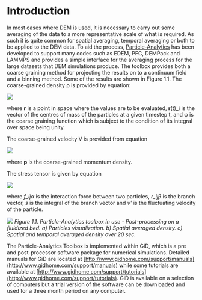 # Introduction

In most cases where DEM is used, it is necessary to carry out some averaging of the data to a more representative scale of what is required.
As such it is quite common for spatial averaging, temporal averaging or both to be applied to the DEM data.
To aid the process, [Particle-Analytics](http://particle-analytics.com/) has been developed to support many codes such as EDEM, PFC, DEMPack and LAMMPS and provides a simple interface for the averaging
process for the large datasets that DEM simulations produce.
The toolbox provides both a coarse graining method for projecting the results on to a continuum field and a binning method.
Some of the results are shown in Figure 1.1.
The coarse-grained density ρ is provided by equation:

![](img/Eqn01.png)

where **r** is a point in space where the values are to be evaluated, **r**(t)_i is the vector of the centres of mass of the particles at a given timestep t,
and φ is the coarse graining function which is subject to the condition of its integral over space being unity.

The coarse-grained velocity V is provided from equation 

![](img/Eqn02.png)

where **p** is the coarse-grained momentum density.

The stress tensor is given by equation

![](img/Eqn03.png)

where *f_ijα* is the interaction force between two particles, *r_ijβ* is the branch vector, *s* is the integral of the
branch vector and *v'* is the fluctuating velocity of the particle.

![](img/P4_Example_Fluidbed.png)
*Figure 1.1. Particle-Analytics toolbox in use - Post-processing on a fluidized bed. a) Particles visualization.
b) Spatial averaged density. c) Spatial and temporal averaged density over 20 sec.*


The Particle-Analytics Toolbox is implemented within GiD, which is a pre and post-processor software package for numerical simulations.
Detailed manuals for GiD are located at [http://www.gidhome.com/support/manuals](http://www.gidhome.com/support/manuals) while
some tutorials are available at [http://www.gidhome.com/support/tutorials](http://www.gidhome.com/support/tutorials).
GiD is available on a selection of computers but a trial version of the software can be downloaded and used for a three month period on any computer.

